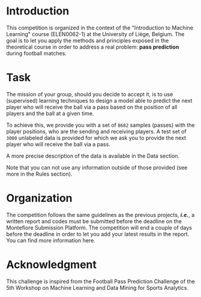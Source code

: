 # Introduction
This competition is organized in the context of the "Introduction to Machine Learning" course (ELEN0062-1) at the University of Liège, Belgium. The goal is to let you apply the methods and principles exposed in the theoretical course in order to address a real problem: **pass prediction** during football matches.

# Task
The mission of your group, should you decide to accept it, is to use (supervised) learning techniques to design a model able to predict the next player who will receive the ball via a pass based on the position of all players and the ball at a given time.

To achieve this, we provide you with a set of `8682` samples (passes) with the player positions, who are the sending and receiving players. A test set of `3000` unlabeled data is provided for which we ask you to provide the next player who will receive the ball via a pass.

A more precise description of the data is available in the Data section.

Note that you can not use any information outside of those provided (see more in the Rules section).

# Organization
The competition follows the same guidelines as the previous projects, ***i.e.***, a written report and codes must be submitted before the deadline on the Montefiore Submission Platform. The competition will end a couple of days before the deadline in order to let you add your latest results in the report. You can find more information here.


# Acknowledgment
This challenge is inspired from the Football Pass Prediction Challenge of the 5th Workshop on Machine Learning and Data Mining for Sports Analytics.
